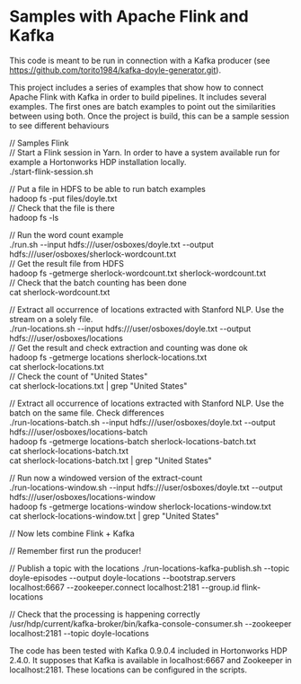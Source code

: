 # Samples with Apache Flink and Kafka

This code is meant to be run in connection with a Kafka producer (see https://github.com/torito1984/kafka-doyle-generator.git).

This project includes a series of examples that show how to connect Apache Flink with Kafka in order to build pipelines. 
It includes several examples. The first ones are batch examples to point out the similarities between using both.
Once the project is build, this can be a sample session to see different behaviours

// Samples Flink  
// Start a Flink session in Yarn. In order to have a system available run for example a Hortonworks HDP installation locally.  
./start-flink-session.sh  
  
// Put a file in HDFS to be able to run batch examples  
hadoop fs -put files/doyle.txt  
// Check that the file is there  
hadoop fs -ls  

// Run the word count example  
./run.sh --input hdfs:///user/osboxes/doyle.txt --output hdfs:///user/osboxes/sherlock-wordcount.txt  
// Get the result file from HDFS  
hadoop fs -getmerge sherlock-wordcount.txt sherlock-wordcount.txt  
// Check that the batch counting has been done  
cat sherlock-wordcount.txt  
  
// Extract all occurrence of locations extracted with Stanford NLP. Use the stream on a solely file.  
./run-locations.sh --input hdfs:///user/osboxes/doyle.txt --output  hdfs:///user/osboxes/locations  
// Get the result and check extraction and counting was done ok  
hadoop fs -getmerge locations sherlock-locations.txt  
cat sherlock-locations.txt  
// Check the count of "United States"  
cat sherlock-locations.txt | grep "United States"  
  
// Extract all occurrence of locations extracted with Stanford NLP. Use the batch on the same file. Check differences  
./run-locations-batch.sh --input hdfs:///user/osboxes/doyle.txt --output  hdfs:///user/osboxes/locations-batch  
hadoop fs -getmerge locations-batch sherlock-locations-batch.txt  
cat sherlock-locations-batch.txt  
cat sherlock-locations-batch.txt | grep "United States"  
  
// Run now a windowed version of the extract-count  
./run-locations-window.sh --input hdfs:///user/osboxes/doyle.txt --output  hdfs:///user/osboxes/locations-window  
hadoop fs -getmerge locations-window sherlock-locations-window.txt  
cat sherlock-locations-window.txt | grep "United States"  
  
// Now lets combine Flink + Kafka  
  
// Remember first run the producer!  

// Publish a topic with the locations
./run-locations-kafka-publish.sh --topic doyle-episodes --output doyle-locations --bootstrap.servers localhost:6667 --zookeeper.connect localhost:2181 --group.id flink-locations  

// Check that the processing is happening correctly  
/usr/hdp/current/kafka-broker/bin/kafka-console-consumer.sh --zookeeper localhost:2181 --topic doyle-locations  

The code has been tested with Kafka 0.9.0.4 included in Hortonworks HDP 2.4.0. It supposes that Kafka is available in localhost:6667 and Zookeeper in localhost:2181. These locations can be configured in the scripts.
